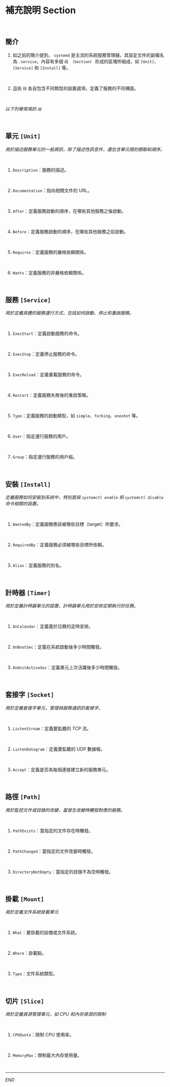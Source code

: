 # 補充說明 Section

<br>

## 簡介

1. 如之前的簡介提到， `systemd` 是主流的系統服務管理器，其設定文件的副檔名為 `.service`，內容有多個 `段 （Section）` 形成的區塊所組成，如 `[Unit]`、`[Service]` 和 `[Install]` 等。

<br>

2. 這些 `段` 各自包含不同類型的設置選項，定義了服務的不同構面。

<br>

_以下列舉常用的 `段`_

<br>

## 單元 `[Unit]`

_用於描述服務單元的一般資訊，除了描述性訊息外，還包含單元間的關聯和順序。_

<br>

1. `Description`：服務的描述。

<br>

2. `Documentation`：指向相關文件的 URL。

<br>

3. `After`：定義服務啟動的順序，在哪些其他服務之後啟動。

<br>

4. `Before`：定義服務啟動的順序，在哪些其他服務之前啟動。

<br>

5. `Requires`：定義服務的嚴格依賴關係。

<br>

6. `Wants`：定義服務的非嚴格依賴關係。

<br>

## 服務 `[Service]`

_用於定義具體的服務運行方式，包括如何啟動、停止和重啟服務。_

<br>

1. `ExecStart`：定義啟動服務的命令。

<br>

2. `ExecStop`：定義停止服務的命令。

<br>

3. `ExecReload`：定義重載服務的命令。

<br>

4. `Restart`：定義服務失敗後的重啟策略。

<br>

5. `Type`：定義服務的啟動類型，如 `simple`、`forking`、`oneshot` 等。

<br>

6. `User`：指定運行服務的用戶。

<br>

7. `Group`：指定運行服務的用戶組。

<br>

## 安裝 `[Install]`

_定義服務如何安裝到系統中，特別是與 `systemctl enable` 和 `systemctl disable` 命令相關的設置。_

<br>

1. `WantedBy`：定義服務應該被哪些目標（target）所要求。

<br>

2. `RequiredBy`：定義服務必須被哪些目標所依賴。

<br>

3. `Alias`：定義服務的別名。

<br>

## 計時器 `[Timer]`

_用於定義計時器單元的設置，計時器單元用於安排定期執行的任務。_

<br>

1. `OnCalendar`：定義基於日曆的定時安排。

<br>

2. `OnBootSec`：定義在系統啟動後多少時間觸發。

<br>

3. `OnUnitActiveSec`：定義單元上次活躍後多少時間觸發。

<br>

## 套接字 `[Socket]`

_用於定義套接字單元，管理與服務通訊的套接字。_

<br>

1. `ListenStream`：定義要監聽的 TCP 流。

<br>

2. `ListenDatagram`：定義要監聽的 UDP 數據報。

<br>

3. `Accept`：定義是否為每個連接建立新的服務單元。

<br>

## 路徑 `[Path]`

_用於監控文件或目錄的改變，當發生改變時觸發對應的服務。_

<br>

1. `PathExists`：當指定的文件存在時觸發。

<br>

2. `PathChanged`：當指定的文件改變時觸發。

<br>

3. `DirectoryNotEmpty`：當指定的目錄不為空時觸發。

<br>

## 掛載 `[Mount]`

_用於定義文件系統掛載單元_

<br>

1. `What`：要掛載的設備或文件系統。

<br>

2. `Where`：掛載點。

<br>

3. `Type`：文件系統類型。

<br>

## 切片 `[Slice]`

_用於定義資源管理單元，如 CPU 和內存資源的限制_

<br>

1. `CPUQuota`：限制 CPU 使用率。

<br>

2. `MemoryMax`：限制最大內存使用量。

<br>

___

_END_